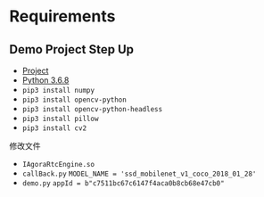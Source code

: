 # Requirements

## Demo Project Step Up

* [Project](https://github.com/AgoraIO-Community/Agora-Python-Tensorflow-Demo)
* [Python 3.6.8](https://www.python.org/downloads/release/python-368/)
* `pip3 install numpy`
* `pip3 install opencv-python`
* `pip3 install opencv-python-headless`
* `pip3 install pillow`
* `pip3 install cv2`

修改文件

* `IAgoraRtcEngine.so`
* `callBack.py` `MODEL_NAME = 'ssd_mobilenet_v1_coco_2018_01_28'`
* `demo.py` `appId = b"c7511bc67c6147f4aca0b8cb68e47cb0"`
